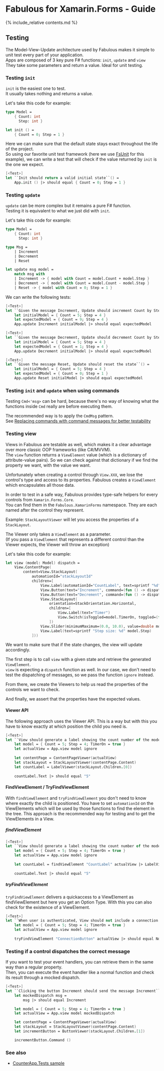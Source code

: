 
Fabulous for Xamarin.Forms - Guide
=======

{% include_relative contents.md %}

Testing
------

The Model-View-Update architecture used by Fabulous makes it simple to unit test every part of your application.  
Apps are composed of 3 key pure F# functions: `init`, `update` and `view`  
They take some parameters and return a value. Ideal for unit testing.

### Testing `init`

`init` is the easiest one to test.  
It usually takes nothing and returns a value.

Let's take this code for example:

```fsharp
type Model =
    { Count: int
      Step: int }

let init () =
    { Count = 0; Step = 1 }
```

Here we can make sure that the default state stays exact throughout the life of the project.  
So using our favorite unit test framework (here we use [FsUnit](https://fsprojects.github.io/FsUnit/) for this example), we can write a test that will check if the value returned by `init` is the one we expect.

```fsharp
[<Test>]
let ``Init should return a valid initial state``() =
    App.init () |> should equal { Count = 0; Step = 1 }
```

### Testing `update`

`update` can be more complex but it remains a pure F# function.  
Testing it is equivalent to what we just did with `init`.

Let's take this code for example:

```fsharp
type Model =
    { Count: int
      Step: int }

type Msg =
    | Increment
    | Decrement
    | Reset 

let update msg model =
    match msg with
    | Increment -> { model with Count = model.Count + model.Step }
    | Decrement -> { model with Count = model.Count - model.Step }
    | Reset -> { model with Count = 0; Step = 1 }
```

We can write the following tests:

```fsharp
[<Test>]
let ``Given the message Increment, Update should increment Count by Step``() =
    let initialModel = { Count = 5; Step = 4 }
    let expectedModel = { Count = 9; Step = 4 }
    App.update Increment initialModel |> should equal expectedModel

[<Test>]
let ``Given the message Decrement, Update should decrement Count by Step``() =
    let initialModel = { Count = 5; Step = 4 }
    let expectedModel = { Count = 1; Step = 4 }
    App.update Decrement initialModel |> should equal expectedModel

[<Test>]
let ``Given the message Reset, Update should reset the state``() =
    let initialModel = { Count = 5; Step = 4 }
    let expectedModel = { Count = 0; Step = 1 }
    App.update Reset initialModel |> should equal expectedModel
```

### Testing `init` and `update` when using commands

Testing `Cmd<'msg>` can be hard, because there's no way of knowing what the functions inside `Cmd` really are before executing them.

The recommended way is to apply the `CmdMsg` pattern.  
See [Replacing commands with command messages for better testability](https://fsprojects.github.io/Fabulous/Fabulous.XamarinForms/update.html#replacing-commands-with-command-messages-for-better-testability)

### Testing view

Views in Fabulous are testable as well, which makes it a clear advantage over more classic OOP frameworks (like C#/MVVM).  
The `view` function returns a `ViewElement` value (which is a dictionary of attribute-value pairs). So we can check against that dictionary if we find the property we want, with the value we want.

Unfortunately when creating a control through `View.XXX`, we lose the control's type and access to its properties. Fabulous creates a `ViewElement` which encapsulates all those data.  

In order to test in a safe way, Fabulous provides type-safe helpers for every controls from `Xamarin.Forms.Core`.  
You can find them in the `Fabulous.XamarinForms` namespace. They are each named after the control they represent.

Example: `StackLayoutViewer` will let you access the properties of a `StackLayout`.  

The Viewer only takes a `ViewElement` as a parameter.  
(If you pass a `ViewElement` that represents a different control than the Viewer expects, the Viewer will throw an exception)

Let's take this code for example:
```fsharp
let view (model: Model) dispatch =  
    View.ContentPage(
        content=View.StackLayout(
            automationId="stackLayoutId"
            children=[ 
                View.Label(automationId="CountLabel", text=sprintf "%d" model.Count)
                View.Button(text="Increment", command=(fun () -> dispatch Increment))
                View.Button(text="Decrement", command=(fun () -> dispatch Decrement)) 
                View.StackLayout(
                    orientation=StackOrientation.Horizontal, 
                    children=[
                        View.Label(text="Timer")
                        View.Switch(isToggled=model.TimerOn, toggled=(fun on -> dispatch (TimerToggled on.Value)))
                    ])
                View.Slider(minimumMaximum=(0.0, 10.0), value=double model.Step, valueChanged=(fun args -> dispatch (SetStep (int args.NewValue))))
                View.Label(text=sprintf "Step size: %d" model.Step)
            ]))   
```

We want to make sure that if the state changes, the view will update accordingly.

The first step is to call `view` with a given state and retrieve the generated `ViewElement`.  
`view` is expecting a `dispatch` function as well. In our case, we don't need to test the dispatching of messages, so we pass the function `ignore` instead.

From there, we create the Viewers to help us read the properties of the controls we want to check.

And finally, we assert that the properties have the expected values.

#### Viewer API
The following approach uses the Viewer API. This is a way but with this you have to know exactly at which position the child you need is. 

```fsharp
[<Test>]
let ``View should generate a label showing the count number of the model``() =
    let model = { Count = 5; Step = 4; TimerOn = true }
    let actualView = App.view model ignore
    
    let contentPage = ContentPageViewer(actualView)
    let stackLayout = StackLayoutViewer(contentPage.Content)
    let countLabel = LabelViewer(stackLayout.Children.[0])
    
    countLabel.Text |> should equal "5"
```

#### FindViewElement / TryFindViewElement
With `findViewElement` and `tryFindViewElement` you don't need to know where exactly the child is positioned. You have to set `automationId` on the ViewElements which will be used by those functions to find the element in the tree. 
This approach is the recommended way for testing and to get the ViewElements in a View.

##### findViewElement
```fsharp
[<Test>]
let ``View should generate a label showing the count number of the model``() =
    let model = { Count = 5; Step = 4; TimerOn = true }
    let actualView = App.view model ignore
    
    let countLabel = findViewElement "CountLabel" actualView |> LabelViewer
    
    countLabel.Text |> should equal "5"
```

##### tryFindViewElement
`tryFindViewElement` delivers a quickaccess to a ViewElement as findViewElement but here you get an Option Type. With this you can also check for the existence of a ViewElement. 

```fsharp
[<Test>]
let ``When user is authenticated, View should not include a connection button``() =
    let model = { Count = 5; Step = 4; TimerOn = true }
    let actualView = App.view model ignore
    
    tryFindViewElement "ConnectionButton" actualView |> should equal None
``` 

### Testing if a control dispatches the correct message

If you want to test your event handlers, you can retrieve them in the same way than a regular property.  
Then, you can execute the event handler like a normal function and check its result through a mocked dispatch.

```fsharp
[<Test>]
let ``Clicking the button Increment should send the message Increment``() =
    let mockedDispatch msg =
        msg |> should equal Increment

    let model = { Count = 5; Step = 4; TimerOn = true }
    let actualView = App.view model mockedDispatch

    let contentPage = ContentPageViewer(actualView)
    let stackLayout = StackLayoutViewer(contentPage.Content)
    let incrementButton = ButtonViewer(stackLayout.Children.[1])

    incrementButton.Command ()
```


### See also
- [CounterApp.Tests sample](https://github.com/fsprojects/Fabulous/blob/master/Fabulous.XamarinForms/samples/CounterApp/CounterApp.Tests/Tests.fs)
